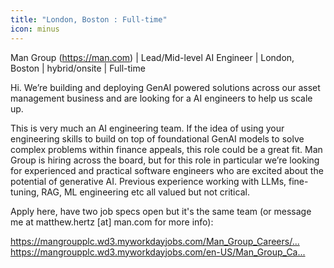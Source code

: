 ```yaml
---
title: "London, Boston : Full-time"
icon: minus
---
```

Man Group (<a href="https:&#x2F;&#x2F;man.com" rel="nofollow">https:&#x2F;&#x2F;man.com</a>) | Lead&#x2F;Mid-level AI Engineer | London, Boston | hybrid&#x2F;onsite | Full-time

Hi. We’re building and deploying GenAI powered solutions across our asset management business and are looking for a AI engineers to help us scale up.

This is very much an AI engineering team. If the idea of using your engineering skills to build on top of foundational GenAI models to solve complex problems within finance appeals, this role could be a great fit.
Man Group is hiring across the board, but for this role in particular we’re looking for experienced and practical software engineers who are excited about the potential of generative AI. Previous experience working with LLMs, fine-tuning, RAG, ML engineering etc all valued but not critical.

Apply here, have two job specs open but it&#x27;s the same team (or message me at matthew.hertz [at] man.com for more info):

<a href="https:&#x2F;&#x2F;mangroupplc.wd3.myworkdayjobs.com&#x2F;Man_Group_Careers&#x2F;job&#x2F;London&#x2F;Engineer---ML-Technology_JR004644" rel="nofollow">https:&#x2F;&#x2F;mangroupplc.wd3.myworkdayjobs.com&#x2F;Man_Group_Careers&#x2F;...</a>
<a href="https:&#x2F;&#x2F;mangroupplc.wd3.myworkdayjobs.com&#x2F;en-US&#x2F;Man_Group_Careers&#x2F;job&#x2F;Python-Engineer---ML-Team_JR005279" rel="nofollow">https:&#x2F;&#x2F;mangroupplc.wd3.myworkdayjobs.com&#x2F;en-US&#x2F;Man_Group_Ca...</a>
